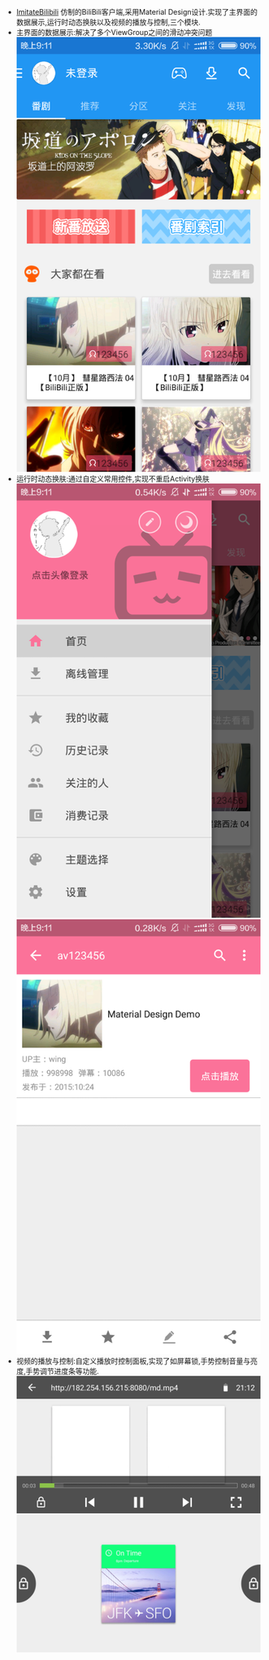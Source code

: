   - [ImitateBilibili](https://github.com/ExcaliburZ/ImitateBilibili)
  仿制的BiliBili客户端,采用Material Design设计.实现了主界面的数据展示,运行时动态换肤以及视频的播放与控制,三个模块.
   - 主界面的数据展示:解决了多个ViewGroup之间的滑动冲突问题
   ![](https://github.com/ExcaliburZ/ImitateBilibili/blob/master/screenshot/main.png)
   - 运行时动态换肤:通过自定义常用控件,实现不重启Activity换肤
   ![](https://github.com/ExcaliburZ/ImitateBilibili/blob/master/screenshot/change_theme.png)
   ![](https://github.com/ExcaliburZ/ImitateBilibili/blob/master/screenshot/video_detail.png)
   - 视频的播放与控制:自定义播放时控制面板,实现了如屏幕锁,手势控制音量与亮度,手势调节进度条等功能.
   ![](https://github.com/ExcaliburZ/ImitateBilibili/blob/master/screenshot/play_controller.png)
   ![](https://github.com/ExcaliburZ/ImitateBilibili/blob/master/screenshot/screen_lock.png)


